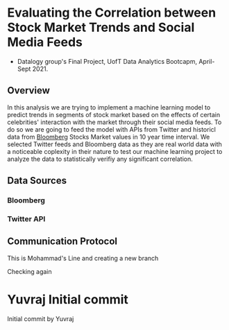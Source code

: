 

# Evaluating the Correlation between Stock Market Trends and Social Media Feeds
* Datalogy group's Final Project, UofT Data Analytics Bootcapm, April-Sept 2021.

## Overview

In this analysis we are trying to implement a machine learning model to predict trends in segments of stock market based on the effects of certain celebrities' interaction with the market through their social media feeds. To do so we are going to feed the model with APIs from Twitter and historicl data from [Bloomberg](https://www.bloomberg.com/markets/stocks) Stocks Market values in 10 year time interval. We selected Twitter feeds and Bloomberg data as they are real world data with a noticeable coplexity in their nature to test our machine learning project to analyze the data to statistically verifiy any significant correlation.


## Data Sources

### Bloomberg






### Twitter API






## Communication Protocol

















This is Mohammad's Line and creating a new branch

Checking again

# Yuvraj Initial commit
Initial commit by Yuvraj
